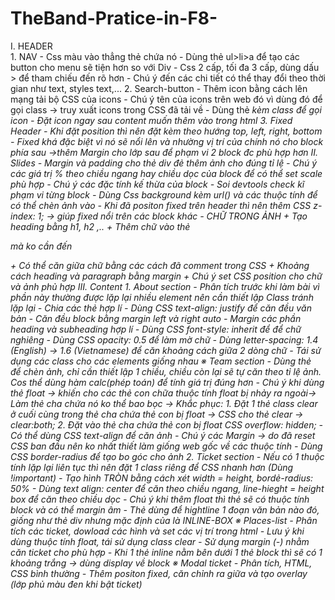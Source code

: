 # TheBand-Pratice-in-F8-
I. HEADER	
	1. NAV
		- Css màu vào thẳng thẻ chứa nó
		- Dùng thẻ ul>li>a để tạo các button cho menu sẽ tiện hơn so với Div
		- Css 2 cấp, tối đa 3 cấp, dùng dấu > để tham chiếu đến rõ hơn
		- Chú ý đến các chi tiết có thể thay đổi theo thời gian như text, styles text,...
  2. Search-button
		- Thêm icon bằng cách lên mạng tải bộ CSS của icons
		- Chú ý tên của icons trên web đó vì dùng đó để gọi class -> truy xuất icons trong CSS đã tải về
		- Dùng thẻ <i> kèm class để gọi icon
		- Đặt icon ngay sau content muốn thêm vào trong html
	3. Fixed Header
		- Khi đặt position thì nên đặt kèm theo hướng top, left, right, bottom
		- Fixed khá đặc biệt vì nó sẽ nổi lên và nhường vị trí của chính nó cho block phía sau ->thêm Margin cho lớp sau để phạm vi 2 block đc phù hợp hơn
II. Slides
	- Margin và padding cho thẻ div đẻ thêm ảnh cho đúng tỉ lệ
	- Chú ý các giá trị % theo chiều ngang hay chiều dọc của block để có thể set scale phù hợp
	-	Chú ý các đặc tính kế thừa của block
	- Soi devtools check kĩ phạm vi từng block
	-	Dùng Css background kèm url() và các thuộc tính để có thể chèn ảnh vào 
	- Khi đã positon fixed trên header thì nên thêm CSS z-index: 1; -> giúp fixed nổi trên các block khác
	- CHỮ TRONG ẢNH
		+	Tạo heading bằng h1, h2 ,..
		+ Thêm chữ vào thẻ <div> mà ko cần đến <p> 
		+ Có thể căn giữa chữ bằng các cách đã comment trong CSS
		+ Khoảng cách heading và paragraph bằng margin
		+ Chú ý set CSS position cho chữ và ảnh phủ hợp 
III. Content
	1. About section
		- Phân tích trước khi làm bài vì phần này thường được lặp lại nhiều element nên cần thiết lập Class tránh lặp lại
		- Chia các thẻ hợp lí 
		- Dùng CSS text-align: justify để căn đều văn bản
		- Căn đều block bằng margin left và right auto
		- Margin các phần heading và subheading hợp lí
		- Dùng CSS font-style: inherit để để chữ nghiêng
		- Dùng CSS opacity: 0.5 để làm mờ chữ
		- Dùng letter-spacing: 1.4 (English) -> 1.6 (Vietnamese) để căn khoảng cách giữa 2 dòng chữ
		- Tái sử dụng các class cho các elements giống nhau
		※ Team section
			- Dùng thẻ <img> để chèn ảnh, chỉ cần thiết lập 1 chiều, chiều còn lại sẽ tự căn theo tỉ lệ ảnh. Cos thể dùng hàm calc(phép toán) để tính giá trị đúng hơn
			- Chú ý khi dùng thẻ float -> khiến cho các thẻ con chữa thuộc tính float bị nhảy ra ngoài-> Làm thẻ cha chứa nó ko thể bao bọc
				-> Khắc phục:
					1. Đặt 1 thẻ class clear ở cuối cùng trong thẻ cha chứa thẻ con bị float -> CSS cho thẻ clear -> 		clear:both;
					2. Đặt vào thẻ cha chứa thẻ con bị float CSS overflow: hidden;
			- Có thể dùng CSS text-align để căn ảnh
			- Chú ý các Margin -> do đã reset CSS ban đầu nên ko nhất thiết làm giống web gốc về các thuộc tính
			- Dùng CSS border-radius để tạo bo góc cho ảnh
	2. Ticket section
		- Nếu có 1 thuộc tính lặp lại liên tục thì nên đặt 1 class riêng để CSS nhanh hơn (Dùng !important)
		- Tạo hình TRÒN bằng cách xét width = height, bordẻ-radius: 50%
		- Dùng text align: center để căn theo chiều ngang, line-hieght = height box để căn theo chiều dọc
		- Chú ý khi thêm float thì thẻ sẽ có thuộc tính block và có thể margin âm
		- Thẻ <span> dùng để hightline 1 đoạn văn bản nào đó, giống như thẻ div nhưng mặc định của <span> là INLINE-BOX
		※ Places-list
			- Phân tích các ticket, dowload các hình và set các vị trí trong html
			- Lưu ý khi dùng thuộc tính float, tái sử dụng class clear
			- Sử dụng margin (-) nhằm căn ticket cho phù hợp
			- Khi 1 thẻ inline nằm bên dưới 1 thẻ block thì sẽ có 1 khoảng trắng -> dùng display về block
		※ Modal ticket
			- Phân tích, HTML, CSS bình thường
			- Thêm positon fixed, căn chỉnh ra giữa và tạo overlay (lớp phủ màu đen khi bật ticket)
			